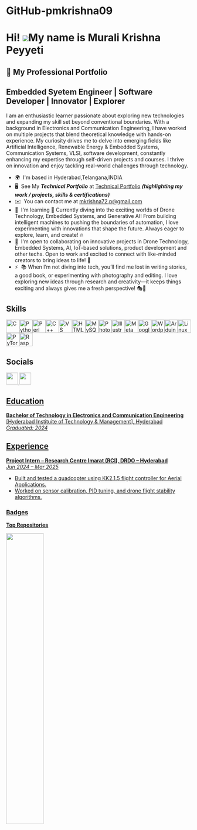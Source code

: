 # GitHub-pmkrishna09
Hi! ![](https://user-images.githubusercontent.com/18350557/176309783-0785949b-9127-417c-8b55-ab5a4333674e.gif)My name is Murali Krishna Peyyeti
==============================================================================================================================================

🧭 My Professional Portfolio
-----------------------------------------------

Embedded Syetem Engineer  |  Software Developer  |  Innovator  |  Explorer
-----------------------------------------------

I am an enthusiastic learner passionate about exploring new technologies and expanding my skill set beyond conventional boundaries. With a background in Electronics and Communication Engineering, I have worked on multiple projects that blend theoretical knowledge with hands-on experience. My curiosity drives me to delve into emerging fields like Artificial Intelligence, Renewable Energy & Embedded Systems, Communication Systems, VLSI, software development, constantly enhancing my expertise through self-driven projects and courses. I thrive on innovation and enjoy tackling real-world challenges through technology.

* 🌍  I'm based in Hyderabad,Telangana,INDIA
* 🖥️  See My ***Technical Portfolio*** at [Technical Portfolio](http://github.com/pmkrishna09/murali-krishna-p.github.io) ***(highlighting my work / projects, skills & certifications)***
* ✉️  You can contact me at [mkrishna72.p@gmail.com](mailto:mkrishna72.p@gmail.com )
* 🧠  I'm learning 🚀 Currently diving into the exciting worlds of Drone Technology, Embedded Systems, and Generative AI! From building intelligent machines to pushing the boundaries of automation, I love experimenting with innovations that shape the future. Always eager to explore, learn, and create! 🔥
* 🤝  I'm open to collaborating on innovative projects in Drone Technology, Embedded Systems, AI, IoT-based solutions, product development and other techs. Open to work and excited to connect with like-minded creators to bring ideas to life! 🚀
* ⚡  📚 When I’m not diving into tech, you’ll find me lost in writing stories, a good book, or experimenting with photography and editing. I love exploring new ideas through research and creativity—it keeps things exciting and always gives me a fresh perspective! 🎭📸

## Skills


<p align="left">
<a href="https://docs.microsoft.com/en-us/cpp/?view=msvc-170" target="_blank" rel="noreferrer"><img src="https://raw.githubusercontent.com/danielcranney/readme-generator/main/public/icons/skills/c-colored.svg" width="36" height="36" alt="C" /></a><a href="https://www.python.org/" target="_blank" rel="noreferrer"><img src="https://raw.githubusercontent.com/danielcranney/readme-generator/main/public/icons/skills/python-colored.svg" width="36" height="36" alt="Python" /></a><a href="https://www.perl.org/" target="_blank" rel="noreferrer"><img src="https://raw.githubusercontent.com/danielcranney/readme-generator/main/public/icons/skills/perl-colored.svg" width="36" height="36" alt="Perl" /></a><a href="https://docs.microsoft.com/en-us/cpp/?view=msvc-170" target="_blank" rel="noreferrer"><img src="https://raw.githubusercontent.com/danielcranney/readme-generator/main/public/icons/skills/cplusplus-colored.svg" width="36" height="36" alt="C++" /></a><a href="https://code.visualstudio.com/" target="_blank" rel="noreferrer"><img src="https://raw.githubusercontent.com/danielcranney/readme-generator/main/public/icons/skills/visualstudiocode.svg" width="36" height="36" alt="VS Code" /></a><a href="https://developer.mozilla.org/en-US/docs/Glossary/HTML5" target="_blank" rel="noreferrer"><img src="https://raw.githubusercontent.com/danielcranney/readme-generator/main/public/icons/skills/html5-colored.svg" width="36" height="36" alt="HTML5" /></a><a href="https://www.mysql.com/" target="_blank" rel="noreferrer"><img src="https://raw.githubusercontent.com/danielcranney/readme-generator/main/public/icons/skills/mysql-colored.svg" width="36" height="36" alt="MySQL" /></a><a href="https://www.adobe.com/uk/products/photoshop.html" target="_blank" rel="noreferrer"><img src="https://raw.githubusercontent.com/danielcranney/readme-generator/main/public/icons/skills/photoshop-colored.svg" width="36" height="36" alt="Photoshop" /></a><a href="https://www.adobe.com/uk/products/illustrator.html" target="_blank" rel="noreferrer"><img src="https://raw.githubusercontent.com/danielcranney/readme-generator/main/public/icons/skills/illustrator-colored.svg" width="36" height="36" alt="Illustrator" /></a><a href="https://metamask.io/" target="_blank" rel="noreferrer"><img src="https://raw.githubusercontent.com/danielcranney/readme-generator/main/public/icons/skills/metamask-colored.svg" width="36" height="36" alt="MetaMask" /></a><a href="https://cloud.google.com/" target="_blank" rel="noreferrer"><img src="https://raw.githubusercontent.com/danielcranney/readme-generator/main/public/icons/skills/googlecloud-colored.svg" width="36" height="36" alt="Google Cloud" /></a><a href="https://wordpress.com" target="_blank" rel="noreferrer"><img src="https://raw.githubusercontent.com/danielcranney/readme-generator/main/public/icons/skills/wordpress-colored.svg" width="36" height="36" alt="Wordpress" /></a><a href="https://store.arduino.cc/?gclid=Cj0KCQjw2eilBhCCARIsAG0Pf8uueBifykWcsSS4LPESeGQfxGVKJYnzV7bz471XfknQJy_1VINVWM8aAkLtEALw_wcB" target="_blank" rel="noreferrer"><img src="https://raw.githubusercontent.com/danielcranney/readme-generator/main/public/icons/skills/arduino-colored.svg" width="36" height="36" alt="Arduino" /></a><a href="https://www.linux.org" target="_blank" rel="noreferrer"><img src="https://raw.githubusercontent.com/danielcranney/readme-generator/main/public/icons/skills/linux-colored.svg" width="36" height="36" alt="Linux" /></a><a href="https://pytorch.org/" target="_blank" rel="noreferrer"><img src="https://raw.githubusercontent.com/danielcranney/readme-generator/main/public/icons/skills/pytorch-colored.svg" width="36" height="36" alt="PyTorch" /></a><a href="https://www.raspberrypi.org/" target="_blank" rel="noreferrer"><img src="https://raw.githubusercontent.com/danielcranney/readme-generator/main/public/icons/skills/raspberrypi-colored.svg" width="36" height="36" alt="Raspberry Pi" /></a>
</p>


## Socials

<p align="left"></picture> </a> <a href="https://www.linkedin.com/in/murali-krishna-peyyeti-8758602b1" target="_blank" rel="noreferrer"> <picture> <source media="(prefers-color-scheme: dark)" srcset="https://raw.githubusercontent.com/danielcranney/readme-generator/main/public/icons/socials/linkedin-dark.svg" /> <source media="(prefers-color-scheme: light)" srcset="https://raw.githubusercontent.com/danielcranney/readme-generator/main/public/icons/socials/linkedin.svg" /> <img src="https://raw.githubusercontent.com/danielcranney/readme-generator/main/public/icons/socials/linkedin.svg" width="32" height="32" /> </picture> </a> <a href="https://www.github.com/pmkrishna09" target="_blank" rel="noreferrer"> <picture> <source media="(prefers-color-scheme: dark)" srcset="https://raw.githubusercontent.com/danielcranney/readme-generator/main/public/icons/socials/github-dark.svg" /> <source media="(prefers-color-scheme: light)" srcset="https://raw.githubusercontent.com/danielcranney/readme-generator/main/public/icons/socials/github.svg" /> <img src="https://raw.githubusercontent.com/danielcranney/readme-generator/main/public/icons/socials/github.svg" width="32" height="32" /> </p>


## Education

**Bachelor of Technology in Electronics and Communication Engineering**  
[Hyderabad Instituite of Technology & Management], Hyderabad  
*Graduated: 2024*

## Experience

**Project Intern – Research Centre Imarat (RCI), DRDO – Hyderabad**  
*Jun 2024 – Mar 2025*  
- Built and tested a quadcopter using KK2.1.5 flight controller for Aerial Applications.  
- Worked on sensor calibration, PID tuning, and drone flight stability algorithms.

  
### Badges

<b>Top Repositories</b>

<div width="100%" align="center"><a href="https://github.com/pmkrishna09/murali-krishna-p.github.io" align="left"><img align="left" width="45%" src="https://github-readme-stats.vercel.app/api/pin/?username=pmkrishna09&repo=murali-krishna-p.github.io&title_color=0891b2&text_color=ffffff&icon_color=0891b2&bg_color=1c1917&hide_border=true&locale=en" /></a></div><br /><br /><br /><br /><br /><br /><br />
